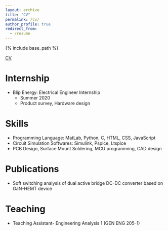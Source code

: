 ```yaml
---
layout: archive
title: "CV"
permalink: /cv/
author_profile: true
redirect_from:
  - /resume
---
```


{% include base_path %}


[CV](https://drive.google.com/file/d/18gMm_l0Ol9UbHsmRiIyPgEh5rbcqAotY/view?usp=sharing)

Internship
======
* Blip Energy: Electrical Engineer Internship
  * Summer 2020
  * Product survey, Hardware design
  
Skills
======
* Programming Language: MatLab, Python, C, HTML, CSS, JavaScript
* Circuit Simulation Softwares: Simulink, Pspice, Ltspice
* PCB Design, Surface Mount Soldering, MCU programming, CAD design

Publications
======
* Soft switching analysis of dual active bridge DC-DC converter based on GaN-HEMT device
  
Teaching
======
* Teaching Assistant- Engineering Analysis 1 (GEN ENG 205-1)

